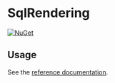# SqlRendering

[![NuGet](https://img.shields.io/nuget/v/SqlRendering.svg)](https://www.nuget.org/packages/SqlRendering)

## Usage

See the [reference documentation](SqlRendering.md).
